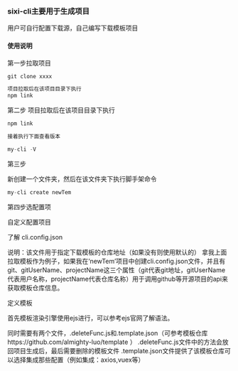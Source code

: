 ### sixi-cli主要用于生成项目

用户可自行配置下载源，自己编写下载模板项目

#### 使用说明

第一步拉取项目

```js
git clone xxxx

项目拉取后在该项目目录下执行
npm link
```

第二步
项目拉取后在该项目目录下执行
```js
npm link

接着执行下面查看版本

my-cli -V

```

第三步

新创建一个文件夹，然后在该文件夹下执行脚手架命令

```js
my-cli create newTem

```

第四步选配置项

自定义配置项目

了解
cli.config.json

说明：该文件用于指定下载模板的仓库地址（如果没有则使用默认的）
拿我上面拉取模板作为例子，如果我在‘newTem’项目中创建cli.config.json文件，并且有git、gitUserName、projectName这三个属性（git代表git地址，gitUserName代表用户名称，projectName代表仓库名称）用于调用github等开源项目的api来获取模板仓库信息。

定义模板

首先模板渲染引擎使用ejs进行，可以参考ejs官网了解语法。

同时需要有两个文件，.deleteFunc.js和.template.json（可参考模板仓库https://github.com/almighty-luo/template ）
.deleteFunc.js文件中的方法会放回项目生成后，最后需要删除的模板文件
.template.json文件提供了该模板仓库可以选择集成那些配置（例如集成：axios,vuex等）


